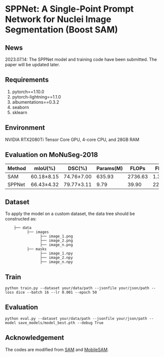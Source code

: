 # SPPNet: A Single-Point Prompt Network for Nuclei Image Segmentation (Boost SAM)

## News
2023.07.14: The SPPNet model and training code have been submitted. The paper will be updated later.

## Requirements
1. pytorch==1.10.0
2. pytorch-lightning==1.1.0
3. albumentations==0.3.2
4. seaborn
5. sklearn

## Environment
NVIDIA RTX2080Ti Tensor Core GPU, 4-core CPU, and 28GB RAM

## Evaluation on MoNuSeg-2018

| Method| mIoU(%) | DSC(%) | Params(M) | FLOPs | FPS |
|  ----  |  ----  | ----  | ----  | ----  | ----  |
| SAM  | 60.18±8.15 | 74.76±7.00 | 635.93 | 2736.63 | 1.39| 
| SPPNet  | 66.43±4.32 | 79.77±3.11 | 9.79 | 39.90 | 22.61 | 

## Dataset
To apply the model on a custom dataset, the data tree should be constructed as:
``` 
    ├── data
          ├── images
                ├── image_1.png
                ├── image_2.png
                ├── image_n.png
          ├── masks
                ├── image_1.npy
                ├── image_2.npy
                ├── image_n.npy
```
## Train
```
python train.py --dataset your/data/path --jsonfile your/json/path --loss dice --batch 16 --lr 0.001 --epoch 50 
```
## Evaluation
```
python eval.py --dataset your/data/path --jsonfile your/json/path --model save_models/model_best.pth --debug True
```
## Acknowledgement
The codes are modified from [SAM](https://github.com/facebookresearch/segment-anything) and [MobileSAM](https://github.com/ChaoningZhang/MobileSAM).

